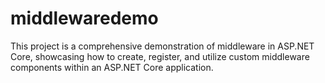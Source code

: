 # middlewaredemo
This project is a comprehensive demonstration of middleware in ASP.NET Core, showcasing how to create, register, and utilize custom middleware components within an ASP.NET Core application.
